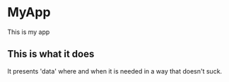 # MyApp
This is my app
## This is what it does
It presents 'data' where and when it is needed in a way that doesn't suck.
